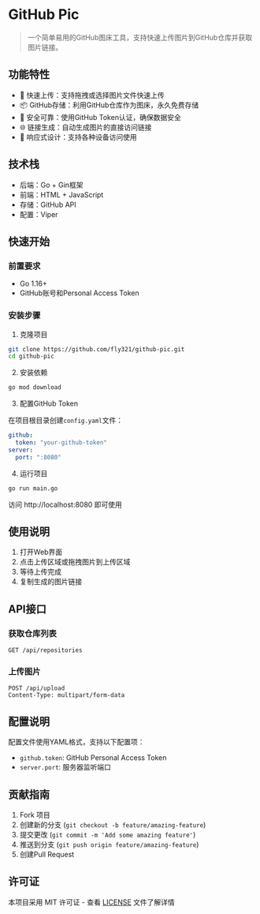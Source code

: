# GitHub Pic

> 一个简单易用的GitHub图床工具，支持快速上传图片到GitHub仓库并获取图片链接。

## 功能特性

- 🚀 快速上传：支持拖拽或选择图片文件快速上传
- 📦 GitHub存储：利用GitHub仓库作为图床，永久免费存储
- 🔐 安全可靠：使用GitHub Token认证，确保数据安全
- 🌐 链接生成：自动生成图片的直接访问链接
- 📱 响应式设计：支持各种设备访问使用

## 技术栈

- 后端：Go + Gin框架
- 前端：HTML + JavaScript
- 存储：GitHub API
- 配置：Viper

## 快速开始

### 前置要求

- Go 1.16+
- GitHub账号和Personal Access Token

### 安装步骤

1. 克隆项目
```bash
git clone https://github.com/fly321/github-pic.git
cd github-pic
```

2. 安装依赖
```bash
go mod download
```

3. 配置GitHub Token

在项目根目录创建`config.yaml`文件：
```yaml
github:
  token: "your-github-token"
server:
  port: ":8080"
```

4. 运行项目
```bash
go run main.go
```

访问 http://localhost:8080 即可使用

## 使用说明

1. 打开Web界面
2. 点击上传区域或拖拽图片到上传区域
3. 等待上传完成
4. 复制生成的图片链接

## API接口

### 获取仓库列表

```
GET /api/repositories
```

### 上传图片

```
POST /api/upload
Content-Type: multipart/form-data
```

## 配置说明

配置文件使用YAML格式，支持以下配置项：

- `github.token`: GitHub Personal Access Token
- `server.port`: 服务器监听端口

## 贡献指南

1. Fork 项目
2. 创建新的分支 (`git checkout -b feature/amazing-feature`)
3. 提交更改 (`git commit -m 'Add some amazing feature'`)
4. 推送到分支 (`git push origin feature/amazing-feature`)
5. 创建Pull Request

## 许可证

本项目采用 MIT 许可证 - 查看 [LICENSE](LICENSE) 文件了解详情